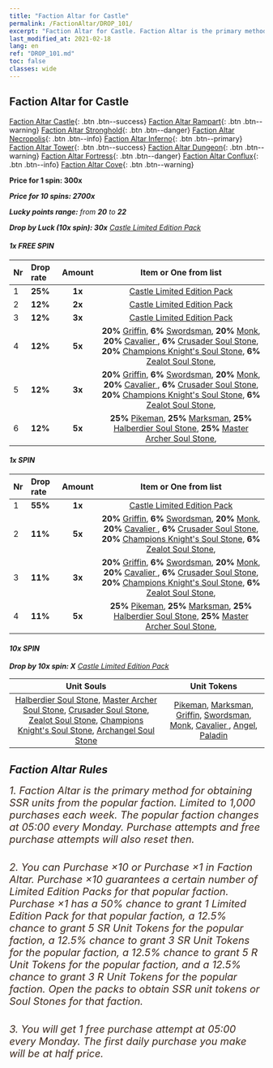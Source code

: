 ```yaml
---
title: "Faction Altar for Castle"
permalink: /FactionAltar/DROP_101/
excerpt: "Faction Altar for Castle. Faction Altar is the primary method for obtaining SSR units from the popular faction. Limited to 1,000 purchases each week. The popular faction changes at 05:00 every Monday. Purchase attempts and free purchase attempts will also reset then."
last_modified_at: 2021-02-18
lang: en
ref: "DROP_101.md"
toc: false
classes: wide
---
```


##  Faction Altar for **Castle**

  [Faction Altar Castle](/FactionAltar/DROP_101/){: .btn .btn--success} [Faction Altar Rampart](/FactionAltar/DROP_102/){: .btn .btn--warning} [Faction Altar Stronghold](/FactionAltar/DROP_103/){: .btn .btn--danger} [Faction Altar Necropolis](/FactionAltar/DROP_104/){: .btn .btn--info} [Faction Altar Inferno](/FactionAltar/DROP_105/){: .btn .btn--primary} [Faction Altar Tower](/FactionAltar/DROP_106/){: .btn .btn--success} [Faction Altar Dungeon](/FactionAltar/DROP_107/){: .btn .btn--warning} [Faction Altar Fortress](/FactionAltar/DROP_108/){: .btn .btn--danger} [Faction Altar Conflux](/FactionAltar/DROP_109/){: .btn .btn--info} [Faction Altar Cove](/FactionAltar/DROP_112/){: .btn .btn--warning} 

  **Price for 1 spin: 300x** <i class="fas fa-gem"/>

  **Price for 10 spins: 2700x** <i class="fas fa-gem"/>

  **Lucky points range:** from **20** to **22**

  **Drop by Luck (10x spin): 30x** [ Castle Limited Edition Pack](/Items/con_891/)

####  1x FREE SPIN 

  |    Nr    |  Drop rate  |  Amount   |   Item or One from list  |
  |:---------|:------------|:---------:|:------------------------:|
  | 1 | **25%** | **1x** | [ Castle Limited Edition Pack](/Items/con_891/) |
  | 2 | **12%** | **2x** | [ Castle Limited Edition Pack](/Items/con_891/) |
  | 3 | **12%** | **3x** | [ Castle Limited Edition Pack](/Items/con_891/) |
  | 4 | **12%** | **5x** |  **20%** [ Griffin](/Items/unt_11/),  **6%** [ Swordsman](/Items/unt_61/),  **20%** [ Monk](/Items/unt_63/),  **20%** [ Cavalier ](/Items/unt_44/),  **6%** [ Crusader Soul Stone](/Items/unt_103/),  **20%** [ Champions Knight's Soul Stone](/Items/unt_144/),  **6%** [ Zealot Soul Stone](/Items/unt_123/),  |
  | 5 | **12%** | **3x** |  **20%** [ Griffin](/Items/unt_11/),  **6%** [ Swordsman](/Items/unt_61/),  **20%** [ Monk](/Items/unt_63/),  **20%** [ Cavalier ](/Items/unt_44/),  **6%** [ Crusader Soul Stone](/Items/unt_103/),  **20%** [ Champions Knight's Soul Stone](/Items/unt_144/),  **6%** [ Zealot Soul Stone](/Items/unt_123/),  |
  | 6 | **12%** | **5x** |  **25%** [ Pikeman](/Items/unt_119/),  **25%** [ Marksman](/Items/unt_24/),  **25%** [ Halberdier Soul Stone](/Items/unt_59/),  **25%** [ Master Archer Soul Stone](/Items/unt_82/),  |


####  1x SPIN 

  |    Nr    |  Drop rate  |  Amount   |   Item or One from list  |
  |:---------|:------------|:---------:|:------------------------:|
  | 1 | **55%** | **1x** | [ Castle Limited Edition Pack](/Items/con_891/) |
  | 2 | **11%** | **5x** |  **20%** [ Griffin](/Items/unt_11/),  **6%** [ Swordsman](/Items/unt_61/),  **20%** [ Monk](/Items/unt_63/),  **20%** [ Cavalier ](/Items/unt_44/),  **6%** [ Crusader Soul Stone](/Items/unt_103/),  **20%** [ Champions Knight's Soul Stone](/Items/unt_144/),  **6%** [ Zealot Soul Stone](/Items/unt_123/),  |
  | 3 | **11%** | **3x** |  **20%** [ Griffin](/Items/unt_11/),  **6%** [ Swordsman](/Items/unt_61/),  **20%** [ Monk](/Items/unt_63/),  **20%** [ Cavalier ](/Items/unt_44/),  **6%** [ Crusader Soul Stone](/Items/unt_103/),  **20%** [ Champions Knight's Soul Stone](/Items/unt_144/),  **6%** [ Zealot Soul Stone](/Items/unt_123/),  |
  | 4 | **11%** | **5x** |  **25%** [ Pikeman](/Items/unt_119/),  **25%** [ Marksman](/Items/unt_24/),  **25%** [ Halberdier Soul Stone](/Items/unt_59/),  **25%** [ Master Archer Soul Stone](/Items/unt_82/),  |


####  10x SPIN 

  **Drop by 10x spin: X** [ Castle Limited Edition Pack](/Items/con_891/)

  |    Unit Souls    |  Unit Tokens  |
  |:----------------:|:-------------:|
  | [ Halberdier Soul Stone](/Items/unt_59/), [ Master Archer Soul Stone](/Items/unt_82/), [ Crusader Soul Stone](/Items/unt_103/), [ Zealot Soul Stone](/Items/unt_123/), [ Champions Knight's Soul Stone](/Items/unt_144/), [ Archangel Soul Stone](/Items/unt_15/) | [ Pikeman](/Items/unt_119/), [ Marksman](/Items/unt_24/), [ Griffin](/Items/unt_11/), [ Swordsman](/Items/unt_61/), [ Monk](/Items/unt_63/), [ Cavalier ](/Items/unt_44/), [ Angel](/Items/unt_104/), [ Paladin](/Items/unt_84/) |



## Faction Altar Rules

  <span style="color: #3c2a1e;font-size:20px">1. Faction Altar is the primary method for obtaining SSR units from the popular faction. Limited to 1,000 purchases each week. The popular faction changes at 05:00 every Monday. Purchase attempts and free purchase attempts will also reset then.</span><br/>

<br/>  <span style="color: #3c2a1e;font-size:20px">2. You can Purchase ×10 or Purchase ×1 in Faction Altar. Purchase ×10 guarantees a certain number of Limited Edition Packs for that popular faction. Purchase ×1 has a 50% chance to grant 1 Limited Edition Pack for that popular faction, a 12.5% chance to grant 5 SR Unit Tokens for the popular faction, a 12.5% chance to grant 3 SR Unit Tokens for the popular faction, a 12.5% chance to grant 5 R Unit Tokens for the popular faction, and a 12.5% chance to grant 3 R Unit Tokens for the popular faction. Open the packs to obtain SSR unit tokens or Soul Stones for that faction.</span>

<br/>  <span style="color: #3c2a1e;font-size:20px">3. You will get 1 free purchase attempt at 05:00 every Monday. The first daily purchase you make will be at half price.</span><br/>

<br/>
